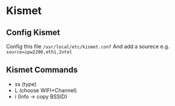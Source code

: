 # Kismet

## Config Kismet

Config this file ```/usr/local/etc/kismet.conf```
And add a sourece e.g. ```source=ipw2200,eth1,Intel```

## Kismet Commands

- ss (type)
- L (choose WIFI+Channel)
- i (Info -> copy BSSID)
